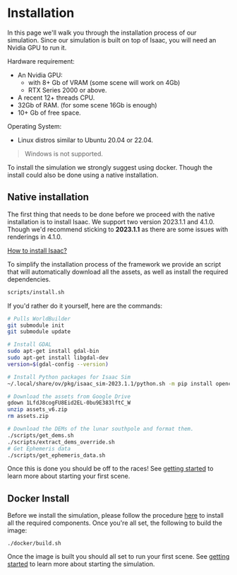 # Installation

In this page we'll walk you through the installation process of our simulation. Since our simulation is built on top of Isaac, you will need an Nvidia GPU to run it.

Hardware requirement:
- An Nvidia GPU:
  - with 8+ Gb of VRAM (some scene will work on 4Gb)
  - RTX Series 2000 or above.
- A recent 12+ threads CPU.
- 32Gb of RAM. (for some scene 16Gb is enough)
- 10+ Gb of free space.

Operating System:
- Linux distros similar to Ubuntu 20.04 or 22.04.

> Windows is not supported.

To install the simulation we strongly suggest using docker. Though the install could also be done using a native installation.

## Native installation

The first thing that needs to be done before we proceed with the native installation is to install Isaac. We support two version 2023.1.1 and 4.1.0. Though we'd recommend sticking to **2023.1.1** as there are some issues with renderings in 4.1.0.

[How to install Isaac?](https://docs.omniverse.nvidia.com/isaacsim/latest/installation/install_workstation.html)

To simplify the installation process of the framework we provide an script that will automatically download all the assets, as well as install the required dependencies.

```bash
scripts/install.sh
```

If you'd rather do it yourself, here are the commands:
```bash
# Pulls WorldBuilder
git submodule init
git submodule update

# Install GDAL
sudo apt-get install gdal-bin
sudo apt-get install libgdal-dev
version=$(gdal-config --version)

# Install Python packages for Isaac Sim
~/.local/share/ov/pkg/isaac_sim-2023.1.1/python.sh -m pip install opencv-python omegaconf hydra-core skyfield gdal==$version zfpy, gdown, black, numba

# Download the assets from Google Drive
gdown 1LfdJ8cogFU8Eid2EL-0bu9E383lftC_W 
unzip assets_v6.zip
rm assets.zip

# Download the DEMs of the lunar southpole and format them.
./scripts/get_dems.sh
./scripts/extract_dems_override.sh
# Get Ephemeris data
./scripts/get_ephemeris_data.sh
```

Once this is done you should be off to the races!
See [getting started](GettingStarted) to learn more about starting your first scene.

## Docker Install

Before we install the simulation, please follow the procedure [here](https://docs.omniverse.nvidia.com/isaacsim/latest/installation/install_container.html) to install all the required components. Once you're all set, the following to build the image:
```
./docker/build.sh
```

Once the image is built you should all set to run your first scene.
See [getting started](GettingStarted) to learn more about starting the simulation.
